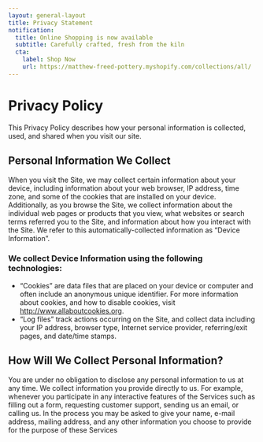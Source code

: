 ```yaml
---
layout: general-layout
title: Privacy Statement
notification:
  title: Online Shopping is now available
  subtitle: Carefully crafted, fresh from the kiln
  cta:
    label: Shop Now
    url: https://matthew-freed-pottery.myshopify.com/collections/all/
---
```


# Privacy Policy

This Privacy Policy describes how your personal information is collected, used, and shared when you visit our site.

## Personal Information We Collect

When you visit the Site, we may collect certain information about your device, including information about your web browser, IP address, time zone, and some of the cookies that are installed on your device. Additionally, as you browse the Site, we collect information about the individual web pages or products that you view, what websites or search terms referred you to the Site, and information about how you interact with the Site. We refer to this automatically-collected information as “Device Information”.

### We collect Device Information using the following technologies:  

  - “Cookies” are data files that are placed on your device or computer and often include an anonymous unique identifier. For more information about cookies, and how to disable cookies, visit http://www.allaboutcookies.org.  
  - “Log files” track actions occurring on the Site, and collect data including your IP address, browser type, Internet service provider, referring/exit pages, and date/time stamps.  

## How Will We Collect Personal Information?

You are under no obligation to disclose any personal information to us at any time. We collect information you provide directly to us. For example, whenever you participate in any interactive features of the Services such as filling out a form, requesting customer support, sending us an email, or calling us. In the process you may be asked to give your name, e-mail address, mailing address, and any other information you choose to provide for the purpose of these Services
